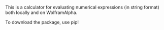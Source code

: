 This is a calculator for evaluating numerical expressions (in string format) both locally and on WolframAlpha. 

To download the package, use pip!
